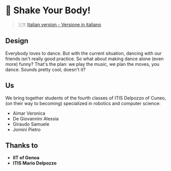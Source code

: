 # :dancer: Shake Your Body!

> :it:   [Italian version - Versione in italiano](./docs/it/README.md)



## Design

Everybody loves to dance. But with the current situation, dancing with our friends isn't really good practice. So what about making dance alone (even more) funny? That's the plan: we play the music, we plan the moves, you dance. Sounds pretty cool, doesn't it?



## Us

We bring together students of the fourth classes of ITIS Delpozzo of Cuneo, (on their way to becoming) specialized in robotics and computer science:

+ Aimar Veronica
+ De Giovannini Alessia
+ Giraudo Samuele
+ Jomini Pietro



## Thanks to

+ **IIT of Genoa**
+ **ITIS Mario Delpozzo**